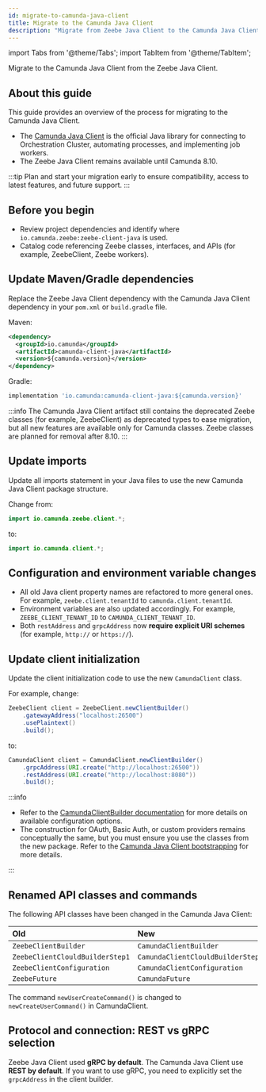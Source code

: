 ```yaml
---
id: migrate-to-camunda-java-client
title: Migrate to the Camunda Java Client
description: "Migrate from Zeebe Java Client to the Camunda Java Client. This guide provides an overview of the migration process."
---
```


import Tabs from '@theme/Tabs';
import TabItem from '@theme/TabItem';

Migrate to the Camunda Java Client from the Zeebe Java Client.

## About this guide

This guide provides an overview of the process for migrating to the Camunda Java Client.

- The [Camunda Java Client](../java-client/getting-started.md) is the official Java library for connecting to Orchestration Cluster, automating processes, and implementing job workers.
- The Zeebe Java Client remains available until Camunda 8.10.

:::tip
Plan and start your migration early to ensure compatibility, access to latest features, and future support.
:::

## Before you begin

- Review project dependencies and identify where `io.camunda.zeebe:zeebe-client-java` is used.
- Catalog code referencing Zeebe classes, interfaces, and APIs (for example, ZeebeClient, Zeebe workers).

## Update Maven/Gradle dependencies

Replace the Zeebe Java Client dependency with the Camunda Java Client dependency in your `pom.xml` or `build.gradle` file.

Maven:

```xml
<dependency>
  <groupId>io.camunda</groupId>
  <artifactId>camunda-client-java</artifactId>
  <version>${camunda.version}</version>
</dependency>
```

Gradle:

```groovy
implementation 'io.camunda:camunda-client-java:${camunda.version}'
```

:::info
The Camunda Java Client artifact still contains the deprecated Zeebe classes (for example, ZeebeClient) as deprecated types to ease migration, but all new features are available only for Camunda classes. Zeebe classes are planned for removal after 8.10.
:::

## Update imports

Update all imports statement in your Java files to use the new Camunda Java Client package structure.

Change from:

```java
import io.camunda.zeebe.client.*;
```

to:

```java
import io.camunda.client.*;
```

## Configuration and environment variable changes

- All old Java client property names are refactored to more general ones. For example, `zeebe.client.tenantId` to `camunda.client.tenantId`.
- Environment variables are also updated accordingly. For example, `ZEEBE_CLIENT_TENANT_ID` to `CAMUNDA_CLIENT_TENANT_ID`.
- Both `restAddress` and `grpcAddress` now **require explicit URI schemes** (for example, `http://` or `https://`).

## Update client initialization

Update the client initialization code to use the new `CamundaClient` class.

For example, change:

```java
ZeebeClient client = ZeebeClient.newClientBuilder()
    .gatewayAddress("localhost:26500")
    .usePlaintext()
    .build();
```

to:

```java
CamundaClient client = CamundaClient.newClientBuilder()
    .grpcAddress(URI.create("http://localhost:26500"))
    .restAddress(URI.create("http://localhost:8080"))
    .build();
```

:::info

- Refer to the [CamundaClientBuilder documentation](https://javadoc.io/doc/io.camunda/camunda-client-java/latest/io/camunda/client/CamundaClientBuilder.html) for more details on available configuration options.
- The construction for OAuth, Basic Auth, or custom providers remains conceptually the same, but you must ensure you use the classes from the new package. Refer to the [Camunda Java Client bootstrapping](../java-client/getting-started.md#bootstrapping) for more details.

:::

## Renamed API classes and commands

The following API classes have been changed in the Camunda Java Client:

| Old                             | New                               |
| :------------------------------ | :-------------------------------- |
| `ZeebeClientBuilder`            | `CamundaClientBuilder`            |
| `ZeebeClientClouldBuilderStep1` | `CamundaClientClouldBuilderStep1` |
| `ZeebeClientConfiguration`      | `CamundaClientConfiguration`      |
| `ZeebeFuture`                   | `CamundaFuture`                   |

The command `newUserCreateCommand()` is changed to `newCreateUserCommand()` in CamundaClient.

## Protocol and connection: REST vs gRPC selection

Zeebe Java Client used **gRPC by default**. The Camunda Java Client use **REST by default**. If you want to use gRPC, you need to explicitly set the `grpcAddress` in the client builder.
